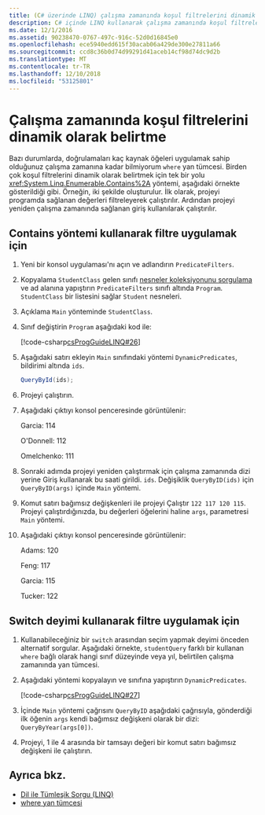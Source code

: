 ```yaml
---
title: (C# üzerinde LINQ) çalışma zamanında koşul filtrelerini dinamik olarak belirtme
description: C# içinde LINQ kullanarak çalışma zamanında koşul filtrelerini dinamik olarak belirtme hakkında bilgi edinin.
ms.date: 12/1/2016
ms.assetid: 90238470-0767-497c-916c-52d0d16845e0
ms.openlocfilehash: ece5940edd615f30acab06a429de300e27811a66
ms.sourcegitcommit: ccd8c36b0d74d99291d41aceb14cf98d74dc9d2b
ms.translationtype: MT
ms.contentlocale: tr-TR
ms.lasthandoff: 12/10/2018
ms.locfileid: "53125801"
---
```

# <a name="dynamically-specify-predicate-filters-at-runtime"></a>Çalışma zamanında koşul filtrelerini dinamik olarak belirtme

Bazı durumlarda, doğrulamaları kaç kaynak öğeleri uygulamak sahip olduğunuz çalışma zamanına kadar bilmiyorum `where` yan tümcesi. Birden çok koşul filtrelerini dinamik olarak belirtmek için tek bir yolu <xref:System.Linq.Enumerable.Contains%2A> yöntemi, aşağıdaki örnekte gösterildiği gibi. Örneğin, iki şekilde oluşturulur. İlk olarak, projeyi programda sağlanan değerleri filtreleyerek çalıştırılır. Ardından projeyi yeniden çalışma zamanında sağlanan giriş kullanılarak çalıştırılır.

## <a name="to-filter-by-using-the-contains-method"></a>Contains yöntemi kullanarak filtre uygulamak için

1. Yeni bir konsol uygulaması'nı açın ve adlandırın `PredicateFilters`.

2. Kopyalama `StudentClass` gelen sınıfı [nesneler koleksiyonunu sorgulama](query-a-collection-of-objects.md) ve ad alanına yapıştırın `PredicateFilters` sınıfı altında `Program`. `StudentClass` bir listesini sağlar `Student` nesneleri.

3. Açıklama `Main` yönteminde `StudentClass`.

4. Sınıf değiştirin `Program` aşağıdaki kod ile:

     [!code-csharp[csProgGuideLINQ#26](~/samples/snippets/csharp/concepts/linq/how-to-dynamically-specify-predicate-filters-at-runtime_1.cs)]

5. Aşağıdaki satırı ekleyin `Main` sınıfındaki yöntemi `DynamicPredicates`, bildirimi altında `ids`.

     ```csharp
     QueryById(ids);
     ```

6. Projeyi çalıştırın.

7. Aşağıdaki çıktıyı konsol penceresinde görüntülenir:

     Garcia: 114

     O'Donnell: 112

     Omelchenko: 111

8. Sonraki adımda projeyi yeniden çalıştırmak için çalışma zamanında dizi yerine Giriş kullanarak bu saati girildi. `ids`. Değişiklik `QueryByID(ids)` için `QueryByID(args)` içinde `Main` yöntemi.

9. Komut satırı bağımsız değişkenleri ile projeyi Çalıştır `122 117 120 115`. Projeyi çalıştırdığınızda, bu değerleri öğelerini haline `args`, parametresi `Main` yöntemi.

10. Aşağıdaki çıktıyı konsol penceresinde görüntülenir:

     Adams: 120

     Feng: 117

     Garcia: 115

     Tucker: 122

## <a name="to-filter-by-using-a-switch-statement"></a>Switch deyimi kullanarak filtre uygulamak için

1. Kullanabileceğiniz bir `switch` arasından seçim yapmak deyimi önceden alternatif sorgular. Aşağıdaki örnekte, `studentQuery` farklı bir kullanan `where` bağlı olarak hangi sınıf düzeyinde veya yıl, belirtilen çalışma zamanında yan tümcesi.

2. Aşağıdaki yöntemi kopyalayın ve sınıfına yapıştırın `DynamicPredicates`.

     [!code-csharp[csProgGuideLINQ#27](~/samples/snippets/csharp/concepts/linq//how-to-dynamically-specify-predicate-filters-at-runtime_2.cs)]

3. İçinde `Main` yöntemi çağrısını `QueryByID` aşağıdaki çağrısıyla, gönderdiği ilk öğenin `args` kendi bağımsız değişkeni olarak bir dizi: `QueryByYear(args[0])`.

4. Projeyi, 1 ile 4 arasında bir tamsayı değeri bir komut satırı bağımsız değişkeni ile çalıştırın.

## <a name="see-also"></a>Ayrıca bkz.

- [Dil ile Tümleşik Sorgu (LINQ)](index.md)
- [where yan tümcesi](../language-reference/keywords/where-clause.md)
